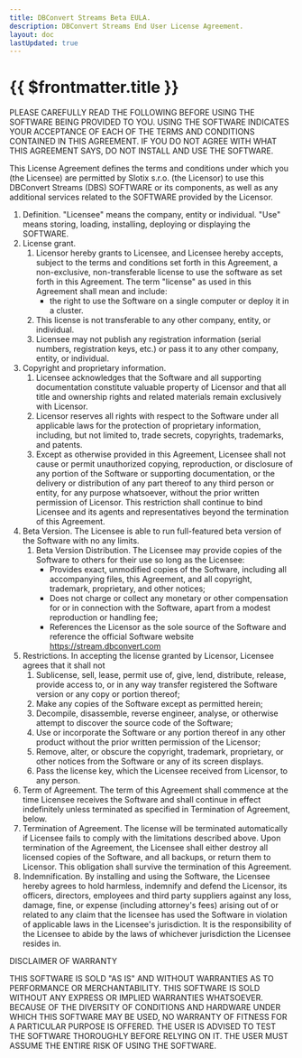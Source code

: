 ```yaml
---
title: DBConvert Streams Beta EULA.
description: DBConvert Streams End User License Agreement.
layout: doc
lastUpdated: true
---
```

# {{ $frontmatter.title }}

PLEASE CAREFULLY READ THE FOLLOWING BEFORE USING THE SOFTWARE BEING PROVIDED TO YOU. USING THE SOFTWARE INDICATES YOUR ACCEPTANCE OF EACH OF THE TERMS AND CONDITIONS CONTAINED IN THIS AGREEMENT. IF YOU DO NOT AGREE WITH WHAT THIS AGREEMENT SAYS, DO NOT INSTALL AND USE THE SOFTWARE.

This License Agreement defines the terms and conditions under which you (the Licensee) are permitted by Slotix s.r.o. (the Licensor) to use this DBConvert Streams (DBS) SOFTWARE or its components, as well as any additional services related to the SOFTWARE provided by the Licensor.


1. Definition.
"Licensee" means the company, entity or individual. "Use" means storing, loading, installing, deploying or displaying the SOFTWARE.
1. License grant.
    1. Licensor hereby grants to Licensee, and Licensee hereby accepts, subject to the terms and conditions set forth in this Agreement, a non-exclusive, non-transferable license to use the software as set forth in this Agreement. The term "license" as used in this Agreement shall mean and include:
        - the right to use the Software on a single computer or deploy it in a cluster.
    1. This license is not transferable to any other company, entity, or individual.
    1. Licensee may not publish any registration information (serial numbers, registration keys, etc.) or pass it to any other company, entity, or individual.
1. Copyright and proprietary information.
    1. Licensee acknowledges that the Software and all supporting documentation constitute valuable property of Licensor and that all title and ownership rights and related materials remain exclusively with Licensor.
    1. Licensor reserves all rights with respect to the Software under all applicable laws for the protection of proprietary information, including, but not limited to, trade secrets, copyrights, trademarks, and patents.
    1. Except as otherwise provided in this Agreement, Licensee shall not cause or permit unauthorized copying, reproduction, or disclosure of any portion of the Software or supporting documentation, or the delivery or distribution of any part thereof to any third person or entity, for any purpose whatsoever, without the prior written permission of Licensor. This restriction shall continue to bind Licensee and its agents and representatives beyond the termination of this Agreement.
1. Beta Version.
The Licensee is able to run full-featured beta version of the Software with no any limits. 
    1. Beta Version Distribution.
    The Licensee may provide copies of the Software to others for their use so long as the Licensee:
        - Provides exact, unmodified copies of the Software, including all accompanying files, this Agreement, and all copyright, trademark, proprietary, and other notices;
        - Does not charge or collect any monetary or other compensation for or in connection with the Software, apart from a modest reproduction or handling fee;
        - References the Licensor as the sole source of the Software and reference the official Software website https://stream.dbconvert.com
1. Restrictions.
In accepting the license granted by Licensor, Licensee agrees that it shall not
    1. Sublicense, sell, lease, permit use of, give, lend, distribute, release, provide access to, or in any way transfer registered the Software version or any copy or portion thereof;
    1. Make any copies of the Software except as permitted herein;
    1. Decompile, disassemble, reverse engineer, analyse, or otherwise attempt to discover the source code of the Software;
    1. Use or incorporate the Software or any portion thereof in any other product without the prior written permission of the Licensor;
    1. Remove, alter, or obscure the copyright, trademark, proprietary, or other notices from the Software or any of its screen displays.
    1. Pass the license key, which the Licensee received from Licensor, to any person.
1. Term of Agreement.
The term of this Agreement shall commence at the time Licensee receives the Software and shall continue in effect indefinitely unless terminated as specified in Termination of Agreement, below.
1. Termination of Agreement.
The license will be terminated automatically if Licensee fails to comply with the limitations described above. Upon termination of the Agreement, the Licensee shall either destroy all licensed copies of the Software, and all backups, or return them to Licensor. This obligation shall survive the termination of this Agreement.
1. Indemnification.
By installing and using the Software, the Licensee hereby agrees to hold harmless, indemnify and defend the Licensor, its officers, directors, employees and third party suppliers against any loss, damage, fine, or expense (including attorney's fees) arising out of or related to any claim that the licensee has used the Software in violation of applicable laws in the Licensee's jurisdiction. It is the responsibility of the Licensee to abide by the laws of whichever jurisdiction the Licensee resides in.

DISCLAIMER OF WARRANTY

THIS SOFTWARE IS SOLD "AS IS" AND WITHOUT WARRANTIES AS TO PERFORMANCE OR MERCHANTABILITY.
THIS SOFTWARE IS SOLD WITHOUT ANY EXPRESS OR IMPLIED WARRANTIES WHATSOEVER. BECAUSE OF THE DIVERSITY OF CONDITIONS AND HARDWARE UNDER WHICH THIS SOFTWARE MAY BE USED, NO WARRANTY OF FITNESS FOR A PARTICULAR PURPOSE IS OFFERED. THE USER IS ADVISED TO TEST THE SOFTWARE THOROUGHLY BEFORE RELYING ON IT. THE USER MUST ASSUME THE ENTIRE RISK OF USING THE SOFTWARE.

